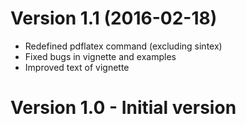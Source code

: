 # Version 1.1 (2016-02-18)

  - Redefined pdflatex command (excluding sintex)
  - Fixed bugs in vignette and examples
  - Improved text of vignette

# Version 1.0 - Initial version
